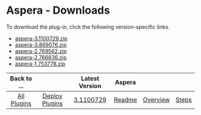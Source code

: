 
# Aspera - Downloads

To download the plug-in, click the following version-specific links.

- [aspera-3.1100729.zip](https://raw.githubusercontent.com/UrbanCode/IBM-UCD-PLUGINS/main/files/aspera/aspera-3.1100729.zip)
- [aspera-3.869076.zip](https://raw.githubusercontent.com/UrbanCode/IBM-UCD-PLUGINS/main/files/aspera/aspera-3.869076.zip)
- [aspera-2.769562.zip](https://raw.githubusercontent.com/UrbanCode/IBM-UCD-PLUGINS/main/files/aspera/aspera-2.769562.zip)
- [aspera-2.766836.zip](https://raw.githubusercontent.com/UrbanCode/IBM-UCD-PLUGINS/main/files/aspera/aspera-2.766836.zip)
- [aspera-1.753778.zip](https://raw.githubusercontent.com/UrbanCode/IBM-UCD-PLUGINS/main/files/aspera/aspera-1.753778.zip)

|Back to ...||Latest Version|Aspera |||
| :---: | :---: | :---: | :---: | :---: | :---: |
|[All Plugins](../../index.md)|[Deploy Plugins](../README.md)|[3.1100729](https://raw.githubusercontent.com/UrbanCode/IBM-UCD-PLUGINS/main/files/aspera/aspera-3.1100729.zip)|[Readme](README.md)|[Overview](overview.md)|[Steps](steps.md)|
